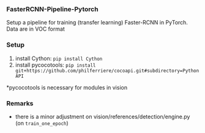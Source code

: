 ### FasterRCNN-Pipeline-Pytorch
Setup a pipeline for training (transfer learning) Faster-RCNN in PyTorch. Data are in VOC format

### Setup
1. install Cython: ```pip install Cython```
2. install pycocotools: ```pip install git+https://github.com/philferriere/cocoapi.git#subdirectory=PythonAPI```

*pycocotools is necessary for modules in vision

### Remarks
- there is a minor adjustment on vision/references/detection/engine.py (on ```train_one_epoch```)